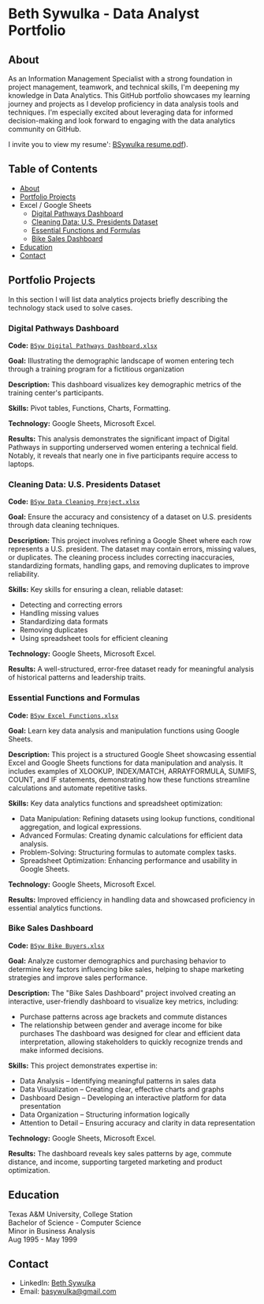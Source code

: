  # Beth Sywulka - Data Analyst Portfolio
## About
As an Information Management Specialist with a strong foundation in project management, teamwork, and technical skills, I'm deepening my knowledge in Data Analytics. This GitHub portfolio showcases my learning journey and projects as I develop proficiency in data analysis tools and techniques. I'm especially excited about leveraging data for informed decision-making and look forward to engaging with the data analytics community on GitHub.

I invite you to view my resume': [BSywulka resume.pdf](https://github.com/BSywulka/BSyw-Data-Analysis-Portfolio/blob/e6e77f72a7a50c813a5f20f1fdcf0f91f0409f1d/BSywulka%20resume.pdf)).


## Table of Contents
- [About](https://github.com//BSywulka/BSyw-Data-Analysis-Portfolio/blob/main/README.md#about)
- [Portfolio Projects](https://github.com/BSywulka/BSyw-Data-Analysis-Portfolio/blob/main/README.md#portfolio-projects)
- Excel / Google Sheets
    - [Digital Pathways Dashboard](https://github.com/BSywulka/BSyw-Data-Analysis-Portfolio#Digital-Pathways-Dashboard)
    - [Cleaning Data: U.S. Presidents Dataset](https://github.com/BSywulka/BSyw-Data-Analysis-Portfolio#cleaning-data-us-presidents-dataset)
    - [Essential Functions and Formulas](https://github.com/BSywulka/BSyw-Data-Analysis-Portfolio#essential-functions-and-formulas)
    - [Bike Sales Dashboard](https://github.com/BSywulka/BSyw-Data-Analysis-Portfolio#bike-sales-dashboard)
- [Education](https://github.com/BSywulka/BSyw-Data-Analysis-Portfolio/blob/main/README.md#education)  
- [Contact](https://github.com/BSywulka/BSyw-Data-Analysis-Portfolio/blob/main/README.md#contacts)
## Portfolio Projects
In this section I will list data analytics projects briefly describing the technology stack used to solve cases.

### Digital Pathways Dashboard
**Code:** [`BSyw Digital Pathways Dashboard.xlsx`](https://docs.google.com/spreadsheets/d/10QZ414hwLU2CwHyFPuA3L2pNiNp5PnLozUgTqkMTYE4/edit?usp=sharing)

**Goal:** Illustrating the demographic landscape of women entering tech through a training program for a fictitious organization

**Description:** This dashboard visualizes key demographic metrics of the training center's participants.

**Skills:** Pivot tables, Functions, Charts, Formatting.

**Technology:** Google Sheets, Microsoft Excel.

**Results:** This analysis demonstrates the significant impact of Digital Pathways in supporting underserved women entering a technical field. Notably, it reveals that nearly one in five participants require access to laptops.

### Cleaning Data: U.S. Presidents Dataset
**Code:** [`BSyw Data Cleaning Project.xlsx`](https://docs.google.com/spreadsheets/d/1-nmlRq9wXxXU8C4ikruNM4myD5d9gRJ_/edit?usp=sharing&ouid=113591391992023438063&rtpof=true&sd=true)

**Goal:** Ensure the accuracy and consistency of a dataset on U.S. presidents through data cleaning techniques.

**Description:** This project involves refining a Google Sheet where each row represents a U.S. president. The dataset may contain errors, missing values, or duplicates. The cleaning process includes correcting inaccuracies, standardizing formats, handling gaps, and removing duplicates to improve reliability.

**Skills:** Key skills for ensuring a clean, reliable dataset:
- Detecting and correcting errors
- Handling missing values
- Standardizing data formats
- Removing duplicates
- Using spreadsheet tools for efficient cleaning

**Technology:** Google Sheets, Microsoft Excel.

**Results:** A well-structured, error-free dataset ready for meaningful analysis of historical patterns and leadership traits.

### Essential Functions and Formulas
**Code:** [`BSyw Excel Functions.xlsx`](https://docs.google.com/spreadsheets/d/1jVspRNA8kDI2Q996mr4BzMJ5vN3UAMMZ/edit?usp=sharing&ouid=113591391992023438063&rtpof=true&sd=true)

**Goal:** Learn key data analysis and manipulation functions using Google Sheets.

**Description:** This project is a structured Google Sheet showcasing essential Excel and Google Sheets functions for data manipulation and analysis. It includes examples of XLOOKUP, INDEX/MATCH, ARRAYFORMULA, SUMIFS, COUNT, and IF statements, demonstrating how these functions streamline calculations and automate repetitive tasks.

**Skills:** Key data analytics functions and spreadsheet optimization:
- Data Manipulation: Refining datasets using lookup functions, conditional aggregation, and logical expressions.
- Advanced Formulas: Creating dynamic calculations for efficient data analysis.
- Problem-Solving: Structuring formulas to automate complex tasks.
- Spreadsheet Optimization: Enhancing performance and usability in Google Sheets.

**Technology:** Google Sheets, Microsoft Excel.

**Results:** Improved efficiency in handling data and showcased proficiency in essential analytics functions.

### Bike Sales Dashboard
**Code:** [`BSyw Bike Buyers.xlsx`](https://docs.google.com/spreadsheets/d/1w-oiyYH7XUJD8ln9hTpz0Y6vcLc0APPR/edit?usp=sharing&ouid=118302040670753691261&rtpof=true&sd=true)

**Goal:**  Analyze customer demographics and purchasing behavior to determine key factors influencing bike sales, helping to shape marketing strategies and improve sales performance.

**Description:** The "Bike Sales Dashboard" project involved creating an interactive, user-friendly dashboard to visualize key metrics, including:
- Purchase patterns across age brackets and commute distances
- The relationship between gender and average income for bike purchases
The dashboard was designed for clear and efficient data interpretation, allowing stakeholders to quickly recognize trends and make informed decisions.

**Skills:**  This project demonstrates expertise in:
- Data Analysis – Identifying meaningful patterns in sales data
- Data Visualization – Creating clear, effective charts and graphs
- Dashboard Design – Developing an interactive platform for data presentation
- Data Organization – Structuring information logically
- Attention to Detail – Ensuring accuracy and clarity in data representation

**Technology:** Google Sheets, Microsoft Excel.

**Results:** The dashboard reveals key sales patterns by age, commute distance, and income, supporting targeted marketing and product optimization.

## Education
Texas A&M University, College Station <br>
Bachelor of Science - Computer Science <br>
Minor in Business Analysis <br>
Aug 1995 - May 1999 <br>

## Contact
- LinkedIn: [Beth Sywulka](https://www.linkedin.com/in/beth-sywulka-4a9078345/)
- Email: basywulka@gmail.com
